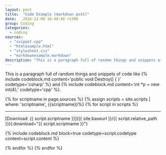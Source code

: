 ```yaml
---
layout: post
title:  "Code Example (markdown post)"
date:   2016-12-08 16:40:46 +1300
group: Coding
categories:
  - coding
sources: 
  - "snippet.cpp"
  - "htmlexample.html"
  - "stylesheet.css"
  - "markdownexample.markdown"
description: "This is a paragraph full of random things and snippets of code like `public void Destroy() { }` and..."
---
```

This is a paragraph full of random things and snippets of code like {% include codeblock.md content='public void Destroy() { }' codetype='csharp' %} and {% include codeblock.md content='int *p = new int(4);' codetype='cpp' %}.

{% for scriptname in page.sources %}
{% assign scripts = site.scripts | where: 'scriptname', {{scriptname}}%}
{% for script in scripts %}

---

[Download: {{ script.scriptname }}]({{ site.baseurl }}/{{ script.relative_path }}){:download="{{ script.scriptname }}"}

{% include codeblock.md block=true codetype=script.codetype content=script.content %}

{% endfor %}
{% endfor %}